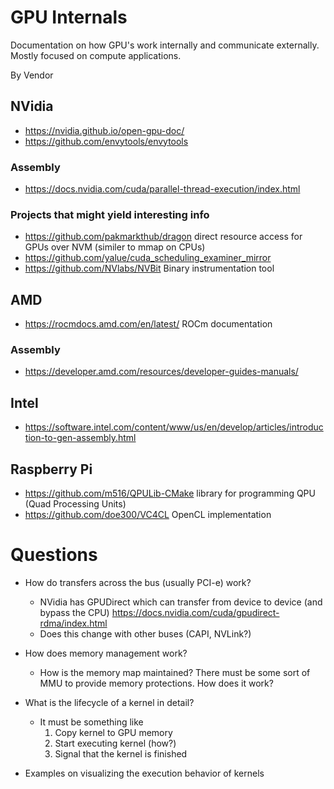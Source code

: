 # GPU Internals
Documentation on how GPU's work internally and communicate externally.  Mostly focused on compute applications.

By Vendor
## NVidia
* https://nvidia.github.io/open-gpu-doc/
* https://github.com/envytools/envytools

### Assembly
* https://docs.nvidia.com/cuda/parallel-thread-execution/index.html

### Projects that might yield interesting info
* https://github.com/pakmarkthub/dragon direct resource access for GPUs over NVM (similer to mmap on CPUs)
* https://github.com/yalue/cuda_scheduling_examiner_mirror
* https://github.com/NVlabs/NVBit Binary instrumentation tool

## AMD
* https://rocmdocs.amd.com/en/latest/  ROCm documentation
### Assembly
* https://developer.amd.com/resources/developer-guides-manuals/

## Intel
* https://software.intel.com/content/www/us/en/develop/articles/introduction-to-gen-assembly.html

## Raspberry Pi
* https://github.com/m516/QPULib-CMake library for programming QPU (Quad Processing Units)
* https://github.com/doe300/VC4CL  OpenCL implementation


# Questions

* How do transfers across the bus (usually PCI-e) work?
  * NVidia has GPUDirect which can transfer from device to device (and bypass the CPU)  https://docs.nvidia.com/cuda/gpudirect-rdma/index.html
  * Does this change with other buses (CAPI, NVLink?)
  
* How does memory management work?
   * How is the memory map maintained?  There must be some sort of MMU to provide memory protections.  How does it work?

* What is the lifecycle of a kernel in detail?
  * It must be something like
    1. Copy kernel to GPU memory
    2. Start executing kernel (how?)
    3. Signal that the kernel is finished
    
 * Examples on visualizing the execution behavior of kernels

